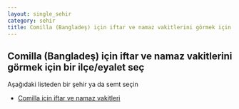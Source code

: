 ```yaml
---
layout: single_sehir
category: sehir
title: Comilla (Bangladeş) için iftar ve namaz vakitlerini görmek için bir ilçe/eyalet seç
---
```



## Comilla (Bangladeş) için iftar ve namaz vakitlerini görmek için bir ilçe/eyalet seç

Aşağıdaki listeden bir şehir ya da semt seçin


* [Comilla için iftar ve namaz vakitleri](/iftar.html?sehir=Comilla&ulke=Bangladeş&state=Comilla)
